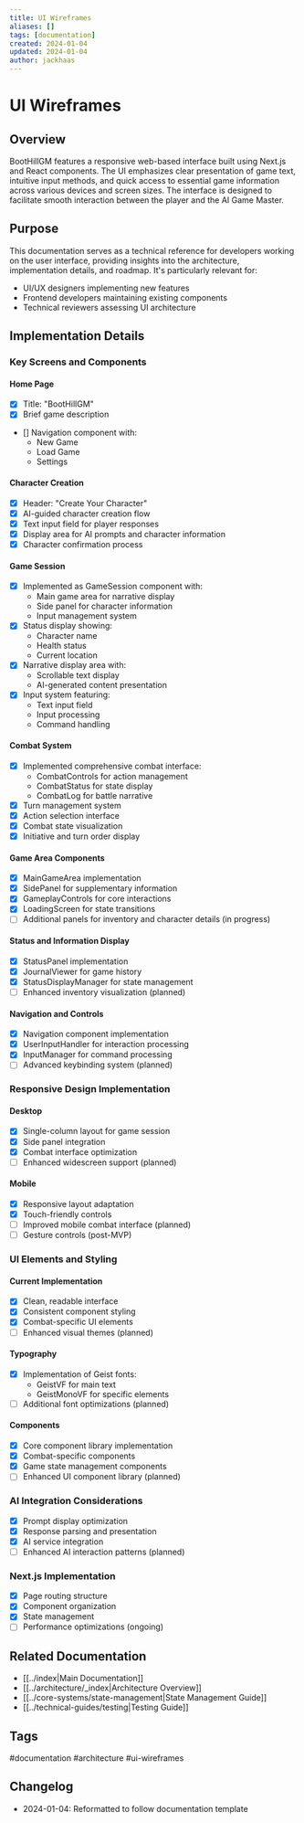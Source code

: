 ```yaml
---
title: UI Wireframes
aliases: []
tags: [documentation]
created: 2024-01-04
updated: 2024-01-04
author: jackhaas
---
```


# UI Wireframes

## Overview
BootHillGM features a responsive web-based interface built using Next.js and React components. The UI emphasizes clear presentation of game text, intuitive input methods, and quick access to essential game information across various devices and screen sizes. The interface is designed to facilitate smooth interaction between the player and the AI Game Master.

## Purpose
This documentation serves as a technical reference for developers working on the user interface, providing insights into the architecture, implementation details, and roadmap. It's particularly relevant for:
- UI/UX designers implementing new features
- Frontend developers maintaining existing components
- Technical reviewers assessing UI architecture

## Implementation Details

### Key Screens and Components

#### Home Page
- [x] Title: "BootHillGM"
- [x] Brief game description
- [] Navigation component with:
  - New Game
  - Load Game
  - Settings

#### Character Creation
- [x] Header: "Create Your Character"
- [x] AI-guided character creation flow
- [x] Text input field for player responses
- [x] Display area for AI prompts and character information
- [x] Character confirmation process

#### Game Session
- [x] Implemented as GameSession component with:
  - Main game area for narrative display
  - Side panel for character information
  - Input management system
- [x] Status display showing:
  - Character name
  - Health status
  - Current location
- [x] Narrative display area with:
  - Scrollable text display
  - AI-generated content presentation
- [x] Input system featuring:
  - Text input field
  - Input processing
  - Command handling

#### Combat System
- [x] Implemented comprehensive combat interface:
  - CombatControls for action management
  - CombatStatus for state display
  - CombatLog for battle narrative
- [x] Turn management system
- [x] Action selection interface
- [x] Combat state visualization
- [x] Initiative and turn order display

#### Game Area Components
- [x] MainGameArea implementation
- [x] SidePanel for supplementary information
- [x] GameplayControls for core interactions
- [x] LoadingScreen for state transitions
- [ ] Additional panels for inventory and character details (in progress)

#### Status and Information Display
- [x] StatusPanel implementation
- [x] JournalViewer for game history
- [x] StatusDisplayManager for state management
- [ ] Enhanced inventory visualization (planned)

#### Navigation and Controls
- [x] Navigation component implementation
- [x] UserInputHandler for interaction processing
- [x] InputManager for command processing
- [ ] Advanced keybinding system (planned)

### Responsive Design Implementation

#### Desktop
- [x] Single-column layout for game session
- [x] Side panel integration
- [x] Combat interface optimization
- [ ] Enhanced widescreen support (planned)

#### Mobile
- [x] Responsive layout adaptation
- [x] Touch-friendly controls
- [ ] Improved mobile combat interface (planned)
- [ ] Gesture controls (post-MVP)

### UI Elements and Styling

#### Current Implementation
- [x] Clean, readable interface
- [x] Consistent component styling
- [x] Combat-specific UI elements
- [ ] Enhanced visual themes (planned)

#### Typography
- [x] Implementation of Geist fonts:
  - GeistVF for main text
  - GeistMonoVF for specific elements
- [ ] Additional font optimizations (planned)

#### Components
- [x] Core component library implementation
- [x] Combat-specific components
- [x] Game state management components
- [ ] Enhanced UI component library (planned)

### AI Integration Considerations
- [x] Prompt display optimization
- [x] Response parsing and presentation
- [x] AI service integration
- [ ] Enhanced AI interaction patterns (planned)

### Next.js Implementation
- [x] Page routing structure
- [x] Component organization
- [x] State management
- [ ] Performance optimizations (ongoing)

## Related Documentation
- [[../index|Main Documentation]]
- [[../architecture/_index|Architecture Overview]]
- [[../core-systems/state-management|State Management Guide]]
- [[../technical-guides/testing|Testing Guide]]

## Tags
#documentation #architecture #ui-wireframes

## Changelog
- 2024-01-04: Reformatted to follow documentation template
